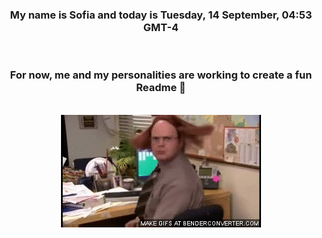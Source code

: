


<div align="center">
<h3 >My name is Sofia and today is Tuesday, 14 September, 04:53 GMT-4</h3><br>
<h3 >For now, me and my personalities are working to create a fun Readme 👋
</h3><br>
<img src='img/dwight.gif' alt='working...'/>
</div>

